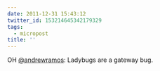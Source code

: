 ```yaml
---
date: 2011-12-31 15:43:12
twitter_id: 153214645342179329
tags:
  - micropost
title: ''
---
```


OH [@andrewramos](https://twitter.com/andrewramos): Ladybugs are a gateway bug.
